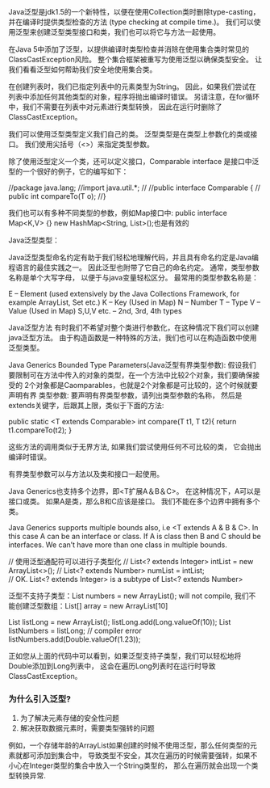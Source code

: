 Java泛型是jdk1.5的一个新特性，以便在使用Collection类时删除type-casting，并在编译时提供类型检查的方法
(type checking at compile time.)。
 我们可以使用泛型来创建泛型类型接口和类，我们也可以将它与方法一起使用。

在Java 5中添加了泛型，以提供编译时类型检查并消除在使用集合类时常见的ClassCastException风险。
 整个集合框架被重写为使用泛型以确保类型安全。 
 让我们看看泛型如何帮助我们安全地使用集合类。

在创建列表时，我们已指定列表中的元素类型为String。 
因此，如果我们尝试在列表中添加任何其他类型的对象，程序将抛出编译时错误。
另请注意，在for循环中，我们不需要在列表中对元素进行类型转换，
因此在运行时删除了ClassCastException。

我们可以使用泛型类型定义我们自己的类。 泛型类型是在类型上参数化的类或接口。 
我们使用尖括号（<>）来指定类型参数。

除了使用泛型定义一个类，还可以定义接口，Comparable interface 是接口中泛型的一个很好的例子，它的编写如下：

//package java.lang;
//import java.util.*;
//
//public interface Comparable<T> {
//    public int compareTo(T o);
//}

我们也可以有多种不同类型的参数，例如Map接口中:
public interface Map<K,V> {}
new HashMap<String, List<String>>();也是有效的

Java泛型类型：

Java泛型类型命名约定有助于我们轻松地理解代码，并且具有命名约定是Java编程语言的最佳实践之一。
因此泛型也附带了它自己的命名约定。 通常，类型参数名称是单个大写字母，
以便于与java变量轻松区分。 最常用的类型参数名称是：

E – Element (used extensively by the Java Collections Framework, for example ArrayList, Set etc.)
K – Key (Used in Map)
N – Number
T – Type
V – Value (Used in Map)
S,U,V etc. – 2nd, 3rd, 4th types

Java泛型方法
有时我们不希望对整个类进行参数化，在这种情况下我们可以创建java泛型方法。
由于构造函数是一种特殊的方法，我们也可以在构造函数中使用泛型类型。


Java Generics Bounded Type Parameters(Java泛型有界类型参数):
假设我们要限制可在方法中传入的对象的类型，在一个方法中比较2个对象，我们要确保接受的
2个对象都是Caomparables，也就是2个对象都是可比较的，这个时候就要声明有界
类型参数:
 要声明有界类型参数，请列出类型参数的名称，
 然后是extends关键字，后跟其上限，类似于下面的方法:
 
public static <T extends Comparable<T>> int compare(T t1, T t2){
		return t1.compareTo(t2);
}

这些方法的调用类似于无界方法, 如果我们尝试使用任何不可比较的类，
它会抛出编译时错误。

有界类型参数可以与方法以及类和接口一起使用。

Java Generics也支持多个边界，即<T扩展A＆B＆C>。 
在这种情况下，A可以是接口或类。 如果A是类，那么B和C应该是接口。
 我们不能在多个边界中拥有多个类。
 
Java Generics supports multiple bounds also, 
i.e <T extends A & B & C>. In this case A can be an interface or class. 
If A is class then B and C should be interfaces. 
We can’t have more than one class in multiple bounds.
 
// 使用泛型通配符可以进行子类型化
//	List<? extends Integer> intList = new ArrayList<>();
//	List<? extends Number>  numList = intList;  
// OK. List<? extends Integer> is a subtype of List<? extends Number>

泛型不支持子类型：List<Number> numbers = new ArrayList<Integer>(); will not compile,
我们不能创建泛型数组：List<Integer>[] array = new ArrayList<Integer>[10]

List<Long> listLong = new ArrayList<Long>();
listLong.add(Long.valueOf(10));
List<Number> listNumbers = listLong; // compiler error
listNumbers.add(Double.valueOf(1.23));

正如您从上面的代码中可以看到，如果泛型支持子类型，我们可以轻松地将Double添加到Long列表中，
这会在遍历Long列表时在运行时导致ClassCastException。

### 为什么引入泛型?

1. 为了解决元素存储的安全性问题
2.  解决获取数据元素时，需要类型强转的问题

例如，一个存储年龄的ArrayList如果创建的时候不使用泛型，那么任何类型的元素就都可添加到集合中，
导致类型不安全，其次在遍历的时候需要强转，如果不小心在Integer类型的集合中放入一个String类型的，
那么在遍历就会出现一个类型转换异常.

